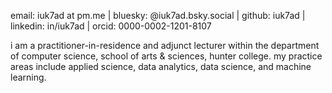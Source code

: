 email: iuk7ad at pm.me | bluesky: @iuk7ad.bsky.social | github: iuk7ad | linkedin: in/iuk7ad | orcid: 0000-0002-1201-8107<br>

i am a practitioner-in-residence and adjunct lecturer within the department of computer science, school of arts & sciences, hunter college. my practice areas include applied science, data analytics, data science, and machine learning.
